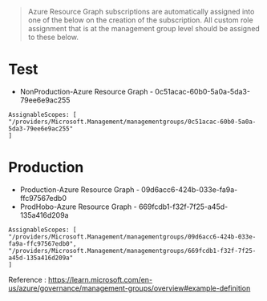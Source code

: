 > Azure Resource Graph subscriptions are automatically assigned into one of the below on the creation of the subscription.
> All custom role assignment that is at the management group level should be assigned to these below.  

# Test
* NonProduction-Azure Resource Graph - 0c51acac-60b0-5a0a-5da3-79ee6e9ac255

```
AssignableScopes: [  
"/providers/Microsoft.Management/managementgroups/0c51acac-60b0-5a0a-5da3-79ee6e9ac255"
]
```

# Production
* Production-Azure Resource Graph - 09d6acc6-424b-033e-fa9a-ffc97567edb0
* ProdHobo-Azure Resource Graph - 669fcdb1-f32f-7f25-a45d-135a416d209a
```
AssignableScopes: [   
"/providers/Microsoft.Management/managementgroups/09d6acc6-424b-033e-fa9a-ffc97567edb0",   
"/providers/Microsoft.Management/managementgroups/669fcdb1-f32f-7f25-a45d-135a416d209a"   
]
```

Reference : https://learn.microsoft.com/en-us/azure/governance/management-groups/overview#example-definition
